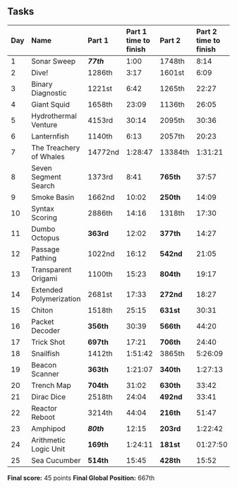 ## Tasks

| Day | Name                               | Part 1 | Part 1 time to finish  | Part 2 | Part 2 time to finish | Points      | Combined runtime (ms) |
| --- | :--------------------------------- |:------ |:------------------------- |:------ | :------------------------ | :-----------| :---------------------|
| 1   | Sonar Sweep                        | ***77th***   | 			1:00 				|1748th  | 			 8:14             |     24      | 		  1		   |
| 2   | Dive!                       		   | 1286th   | 			3:17 				|1601st  | 			 6:09             |     0      | 		  0.7		   |
| 3   |Binary Diagnostic                   | 1221st   | 			6:42 				|1265th  | 			 22:27            |     0      | 		  1.9		   |
| 4   |Giant Squid                         | 1658th   | 			23:09 				|1136th  | 			 26:05            |     0      | 		  47		   |
| 5   |Hydrothermal Venture              | 4153rd   | 			30:14				|2095th  | 			 30:36            |     0      | 		  238		   |
| 6   |Lanternfish                       | 1140th   | 			6:13				|2057th  | 			 20:23            |     0      | 		  10.6		   |
| 7   |The Treachery of Whales           | 14772nd   | 			1:28:47				|13384th  | 			 1:31:21           |     0      | 		  ??		   |
| 8   |Seven Segment Search              | 1373rd   | 			8:41				|**765th**  | 			 37:57            |     0      | 		  ??		   |
| 9   |Smoke Basin                       | 1662nd   | 			10:02				|**250th**  | 			 14:09            |     0      | 		  ??		   |
| 10  |Syntax Scoring                      | 2886th   | 			14:16				|1318th  | 			 17:30           |     0      | 		  ??		   |
| 11  |Dumbo Octopus                       | **363rd**    | 			12:02				|**377th**  | 			 14:27           |     0      | 		  ??		   |
| 12  |Passage Pathing                     | 1022nd   | 			16:12				|**542nd**  | 			 21:05           |     0      | 		  ??		   |
| 13  |Transparent Origami                 | 1100th   | 			15:23				|**804th**  | 			 19:17           |     0      | 		  ??		   |
| 14  |Extended Polymerization             | 2681st   | 			17:33				|**272nd**  | 			 18:27           |     0      | 		  ??		   |
| 15  |Chiton                              | 1518th   | 			25:15				|**631st**  | 			 30:31           |     0      | 		  ??		   |
| 16  |Packet Decoder                      | **356th**   | 			30:39				|**566th**  | 			 44:20           |     0      | 		  ??		   |
| 17  |Trick Shot                      | **697th**   | 			17:21				|**706th**  | 			 24:40           |     0      | 		  ??		   |
| 18  |Snailfish                      | 1412th   | 			1:51:42				|3865th  | 			 5:26:09           |     0      | 		  ??		   |
| 19  |Beacon Scanner                      | **363th**   | 			1:21:07				|**340th**  | 			 1:27:13           |     0      | 		  ??		   |
| 20  |Trench Map                      | **704th**   | 			31:02				|**630th**  | 			 33:42           |     0      | 		  ??		   |
| 21  |Dirac Dice                      | 2518th   | 			24:04			|**492nd**  | 			 33:41           |     0      | 		  ??		   |
| 22  |Reactor Reboot               | 3214th   | 			44:04			|**216th**  | 			 51:47           |     0      | 		  ??		   |
| 23  |Amphipod                      | ***80th***  | 			12:15			|**203rd**  | 			 1:22:42           |     21      | 		  ??		   |
| 24  |Arithmetic Logic Unit                      | **169th**  | 			1:24:11			|**181st**  | 			 01:27:50           |     0      | 		  20		   |
| 25  |Sea Cucumber                      | **514th**  | 			15:45			|**428th**  | 			 15:52          |     0      | 		  ??		   |


**Final score:** 45 points
__Final Global Position:__ 667th
